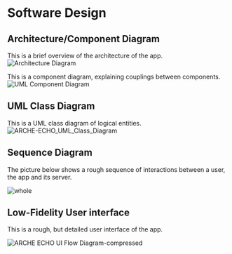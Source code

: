 # Software Design

## Architecture/Component Diagram

This is a brief overview of the architecture of the app. 
![Architecture Diagram](https://user-images.githubusercontent.com/20648179/141710667-32d650a8-4aa6-4a45-9efe-d9be4bfb1d7c.png)

This is a component diagram, explaining couplings between components.
![UML Component Diagram](https://user-images.githubusercontent.com/20648179/137605113-61f2fdb3-8744-484b-84a5-9c3a06a86cfa.png)

## UML Class Diagram

This is a UML class diagram of logical entities.
![ARCHE-ECHO_UML_Class_Diagram](https://user-images.githubusercontent.com/20648179/137605134-00c1e25e-967a-43c4-a2be-17be4c20bc53.jpg)

## Sequence Diagram

The picture below shows a rough sequence of interactions between a user, the app and its server.

![whole](https://user-images.githubusercontent.com/20648179/137605145-ae5c6631-8b50-4f91-8d22-8a079f482c65.jpg)

## Low-Fidelity User interface

This is a rough, but detailed user interface of the app. 

![ARCHE ECHO UI Flow Diagram-compressed](https://user-images.githubusercontent.com/20648179/137605159-8c83644e-5ef2-469b-bf87-1e4b44a9c00f.png)

